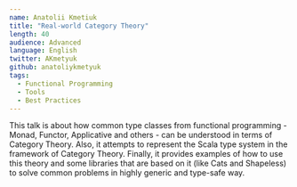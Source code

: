 ```yaml
---
name: Anatolii Kmetiuk
title: "Real-world Category Theory"
length: 40
audience: Advanced
language: English
twitter: AKmetyuk
github: anatoliykmetyuk
tags:
  - Functional Programming
  - Tools
  - Best Practices
---
```

This talk is about how common type classes from functional programming - Monad, Functor, Applicative and others - can be understood in terms of Category Theory. Also, it attempts to represent the Scala type system in the framework of Category Theory. Finally, it provides examples of how to use this theory and some libraries that are based on it (like Cats and Shapeless) to solve common problems in highly generic and type-safe way.